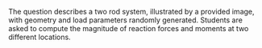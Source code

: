 The question describes a two rod system, illustrated by a provided image, with geometry and load parameters randomly generated. Students are asked to compute the magnitude of reaction forces and moments at two different locations.
